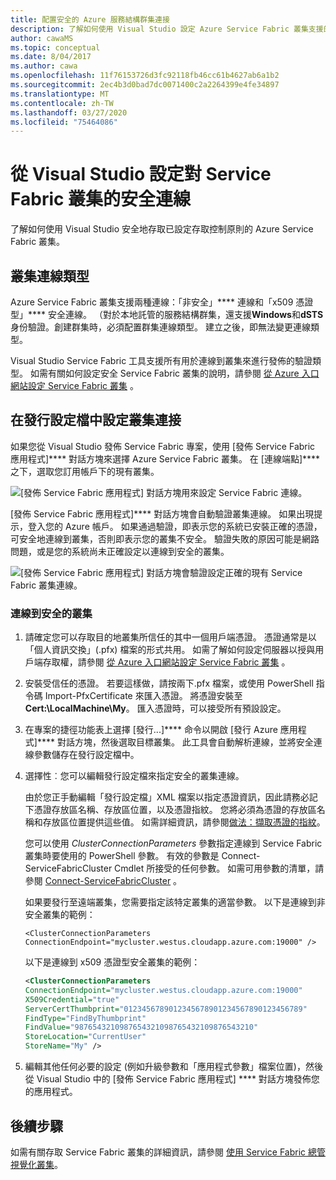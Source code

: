 ```yaml
---
title: 配置安全的 Azure 服務結構群集連接
description: 了解如何使用 Visual Studio 設定 Azure Service Fabric 叢集支援的安全連線。
author: cawaMS
ms.topic: conceptual
ms.date: 8/04/2017
ms.author: cawa
ms.openlocfilehash: 11f76153726d3fc92118fb46cc61b4627ab6a1b2
ms.sourcegitcommit: 2ec4b3d0bad7dc0071400c2a2264399e4fe34897
ms.translationtype: MT
ms.contentlocale: zh-TW
ms.lasthandoff: 03/27/2020
ms.locfileid: "75464086"
---
```

# <a name="configure-secure-connections-to-a-service-fabric-cluster-from-visual-studio"></a>從 Visual Studio 設定對 Service Fabric 叢集的安全連線
了解如何使用 Visual Studio 安全地存取已設定存取控制原則的 Azure Service Fabric 叢集。

## <a name="cluster-connection-types"></a>叢集連線類型
Azure Service Fabric 叢集支援兩種連線：「非安全」**** 連線和「x509 憑證型」**** 安全連線。 （對於本地託管的服務結構群集，還支援**Windows**和**dSTS**身份驗證。創建群集時，必須配置群集連線類型。 建立之後，即無法變更連線類型。

Visual Studio Service Fabric 工具支援所有用於連線到叢集來進行發佈的驗證類型。 如需有關如何設定安全 Service Fabric 叢集的說明，請參閱 [從 Azure 入口網站設定 Service Fabric 叢集](service-fabric-cluster-creation-via-portal.md) 。

## <a name="configure-cluster-connections-in-publish-profiles"></a>在發行設定檔中設定叢集連接
如果您從 Visual Studio 發佈 Service Fabric 專案，使用 [發佈 Service Fabric 應用程式]**** 對話方塊來選擇 Azure Service Fabric 叢集。 在 [連線端點]**** 之下，選取您訂用帳戶下的現有叢集。

![[發佈 Service Fabric 應用程式] 對話方塊用來設定 Service Fabric 連線。][publishdialog]

[發佈 Service Fabric 應用程式]**** 對話方塊會自動驗證叢集連線。 如果出現提示，登入您的 Azure 帳戶。 如果通過驗證，即表示您的系統已安裝正確的憑證，可安全地連線到叢集，否則即表示您的叢集不安全。 驗證失敗的原因可能是網路問題，或是您的系統尚未正確設定以連線到安全的叢集。

![[發佈 Service Fabric 應用程式] 對話方塊會驗證設定正確的現有 Service Fabric 叢集連線。][selectsfcluster]

### <a name="to-connect-to-a-secure-cluster"></a>連線到安全的叢集
1. 請確定您可以存取目的地叢集所信任的其中一個用戶端憑證。 憑證通常是以「個人資訊交換」(.pfx) 檔案的形式共用。 如需了解如何設定伺服器以授與用戶端存取權，請參閱 [從 Azure 入口網站設定 Service Fabric 叢集](service-fabric-cluster-creation-via-portal.md) 。
2. 安裝受信任的憑證。 若要這樣做，請按兩下.pfx 檔案，或使用 PowerShell 指令碼 Import-PfxCertificate 來匯入憑證。 將憑證安裝至 **Cert:\LocalMachine\My**。 匯入憑證時，可以接受所有預設設定。
3. 在專案的捷徑功能表上選擇 [發行...]**** 命令以開啟 [發行 Azure 應用程式]**** 對話方塊，然後選取目標叢集。 此工具會自動解析連線，並將安全連線參數儲存在發行設定檔中。
4. 選擇性︰您可以編輯發行設定檔來指定安全的叢集連線。
   
   由於您正手動編輯「發行設定檔」XML 檔案以指定憑證資訊，因此請務必記下憑證存放區名稱、存放區位置，以及憑證指紋。 您將必須為憑證的存放區名稱和存放區位置提供這些值。 如需詳細資訊，請參閱[做法：擷取憑證的指紋](https://msdn.microsoft.com/library/ms734695\(v=vs.110\).aspx)。
   
   您可以使用 *ClusterConnectionParameters* 參數指定連線到 Service Fabric 叢集時要使用的 PowerShell 參數。 有效的參數是 Connect-ServiceFabricCluster Cmdlet 所接受的任何參數。 如需可用參數的清單，請參閱 [Connect-ServiceFabricCluster](https://docs.microsoft.com/powershell/module/servicefabric/connect-servicefabriccluster) 。
   
   如果要發行至遠端叢集，您需要指定該特定叢集的適當參數。 以下是連線到非安全叢集的範例：
   
   `<ClusterConnectionParameters ConnectionEndpoint="mycluster.westus.cloudapp.azure.com:19000" />`
   
   以下是連線到 x509 憑證型安全叢集的範例：
   
   ```xml
   <ClusterConnectionParameters
   ConnectionEndpoint="mycluster.westus.cloudapp.azure.com:19000"
   X509Credential="true"
   ServerCertThumbprint="0123456789012345678901234567890123456789"
   FindType="FindByThumbprint"
   FindValue="9876543210987654321098765432109876543210"
   StoreLocation="CurrentUser"
   StoreName="My" />
   ```
5. 編輯其他任何必要的設定 (例如升級參數和「應用程式參數」檔案位置)，然後從 Visual Studio 中的 [發佈 Service Fabric 應用程式] **** 對話方塊發佈您的應用程式。

## <a name="next-steps"></a>後續步驟
如需有關存取 Service Fabric 叢集的詳細資訊，請參閱 [使用 Service Fabric 總管視覺化叢集](service-fabric-visualizing-your-cluster.md)。

<!--Image references-->
[publishdialog]:./media/service-fabric-visualstudio-configure-secure-connections/publishdialog.png
[selectsfcluster]:./media/service-fabric-visualstudio-configure-secure-connections/selectsfcluster.png
